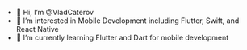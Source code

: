 - 👋 Hi, I’m @VladCaterov
- 👀 I’m interested in Mobile Development including Flutter, Swift, and React Native
- 🌱 I’m currently learning Flutter and Dart for mobile development
<!--- - 💞️ I’m looking to collaborate on ... --->

<!---
VladCaterov/VladCaterov is a ✨ special ✨ repository because its `README.md` (this file) appears on your GitHub profile.
You can click the Preview link to take a look at your changes.
--->
